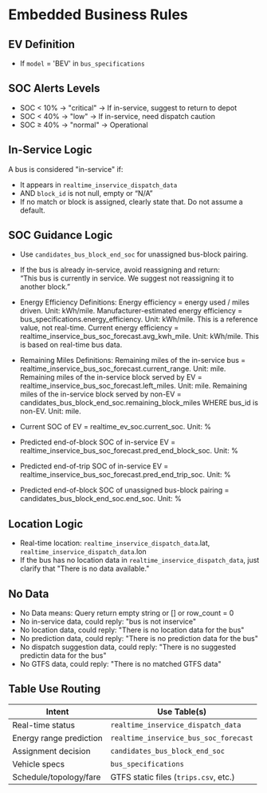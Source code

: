 # Embedded Business Rules

## EV Definition
- If `model` = 'BEV' in `bus_specifications`

## SOC Alerts Levels
- SOC < 10% → "critical" → If in-service, suggest to return to depot
- SOC < 40% → "low" → If in-service, need dispatch caution
- SOC ≥ 40% → "normal" → Operational

## In-Service Logic

A bus is considered "in-service" if:
- It appears in `realtime_inservice_dispatch_data`
- AND `block_id` is not null, empty or “N/A”
- If no match or block is assigned, clearly state that. Do not assume a default.

## SOC Guidance Logic
- Use `candidates_bus_block_end_soc` for unassigned bus-block pairing.
- If the bus is already in-service, avoid reassigning and return:  
  “This bus is currently in service. We suggest not reassigning it to another block.”
- Energy Efficiency Definitions:
  Energy efficiency = energy used / miles driven. Unit: kWh/mile. 
  Manufacturer-estimated energy efficiency = bus_specifications.energy_efficiency. Unit: kWh/mile. This is a reference value, not real-time.
  Current energy efficiency = realtime_inservice_bus_soc_forecast.avg_kwh_mile. Unit: kWh/mile. This is based on real-time bus data.

- Remaining Miles Definitions:
  Remaining miles of the in-service bus = realtime_inservice_bus_soc_forecast.current_range. Unit: mile. 
  Remaining miles of the in-service block served by EV = realtime_inservice_bus_soc_forecast.left_miles. Unit: mile.
  Remaining miles of the in-service block served by non-EV = candidates_bus_block_end_soc.remaining_block_miles WHERE bus_id is non-EV. Unit: mile.

- Current SOC of EV = realtime_ev_soc.current_soc. Unit: %
- Predicted end-of-block SOC of in-service EV = realtime_inservice_bus_soc_forecast.pred_end_block_soc. Unit: %
- Predicted end-of-trip SOC of in-service EV = realtime_inservice_bus_soc_forecast.pred_end_trip_soc. Unit: %
- Predicted end-of-block SOC of unassigned bus-block pairing = candidates_bus_block_end_soc.end_soc. Unit: %

## Location Logic
- Real-time location: `realtime_inservice_dispatch_data`.lat, `realtime_inservice_dispatch_data`.lon
- If the bus has no location data in `realtime_inservice_dispatch_data`, just clarify that "There is no data available."

## No Data
- No Data means: Query return empty string or [] or row_count = 0
- No in-service data, could reply: "bus is not inservice"
- No location data, could reply: "There is no location data for the bus"
- No prediction data, could reply: "There is no prediction data for the bus"
- No dispatch suggestion data, could reply: "There is no suggested predictin data for the bus"
- No GTFS data, could reply: "There is no matched GTFS data"

## Table Use Routing

| Intent                     | Use Table(s)                                |
|---------------------------|----------------------------------------------|
| Real-time status          | `realtime_inservice_dispatch_data`           |
| Energy range prediction   | `realtime_inservice_bus_soc_forecast`        |
| Assignment decision       | `candidates_bus_block_end_soc`               |
| Vehicle specs             | `bus_specifications`                         |
| Schedule/topology/fare    | GTFS static files (`trips.csv`, etc.)        |
